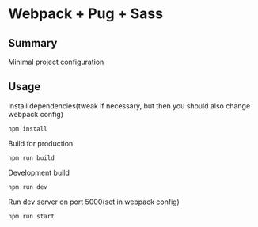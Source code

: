 # Webpack + Pug + Sass

## Summary

Minimal project configuration

## Usage

Install dependencies(tweak if necessary, but then you should also change webpack config)

```shell
npm install
```

Build for production

```shell
npm run build
```

Development build

```shell
npm run dev
```

Run dev server on port 5000(set in webpack config)

```shell
npm run start
```